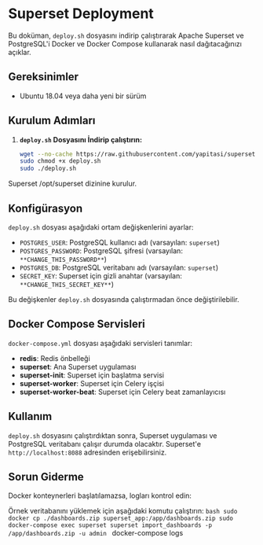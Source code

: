 # Superset Deployment

Bu doküman, `deploy.sh` dosyasını indirip çalıştırarak Apache Superset ve PostgreSQL'i Docker ve Docker Compose kullanarak nasıl dağıtacağınızı açıklar.

## Gereksinimler

- Ubuntu 18.04 veya daha yeni bir sürüm

## Kurulum Adımları

1. **`deploy.sh` Dosyasını İndirip çalıştırın:**

    ```bash
    wget --no-cache https://raw.githubusercontent.com/yapitasi/superset/main/deploy.sh
    sudo chmod +x deploy.sh
    sudo ./deploy.sh
    ```
Superset /opt/superset dizinine kurulur.


## Konfigürasyon

`deploy.sh` dosyası aşağıdaki ortam değişkenlerini ayarlar:

- `POSTGRES_USER`: PostgreSQL kullanıcı adı (varsayılan: `superset`)
- `POSTGRES_PASSWORD`: PostgreSQL şifresi (varsayılan: `**CHANGE_THIS_PASSWORD**`)
- `POSTGRES_DB`: PostgreSQL veritabanı adı (varsayılan: `superset`)
- `SECRET_KEY`: Superset için gizli anahtar (varsayılan: `**CHANGE_THIS_SECRET_KEY**`)

Bu değişkenler `deploy.sh` dosyasında çalıştırmadan önce değiştirilebilir.

## Docker Compose Servisleri

`docker-compose.yml` dosyası aşağıdaki servisleri tanımlar:

- **redis**: Redis önbelleği
- **superset**: Ana Superset uygulaması
- **superset-init**: Superset için başlatma servisi
- **superset-worker**: Superset için Celery işçisi
- **superset-worker-beat**: Superset için Celery beat zamanlayıcısı

## Kullanım

`deploy.sh` dosyasını çalıştırdıktan sonra, Superset uygulaması ve PostgreSQL veritabanı çalışır durumda olacaktır. Superset'e `http://localhost:8088` adresinden erişebilirsiniz.

## Sorun Giderme

Docker konteynerleri başlatılamazsa, logları kontrol edin:


Örnek veritabanını yüklemek için aşağıdaki komutu çalıştırın:
    ```bash
sudo docker cp ./dashboards.zip superset_app:/app/dashboards.zip
sudo docker-compose exec superset superset import_dashboards -p /app/dashboards.zip -u admin
    ```
docker-compose logs